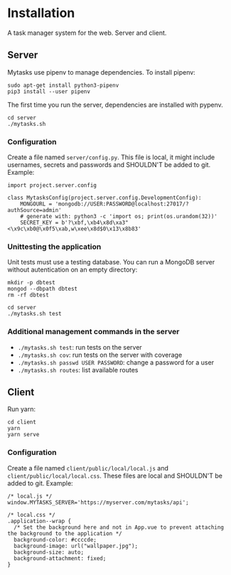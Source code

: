 # Installation

A task manager system for the web. Server and client.

## Server

Mytasks use pipenv to manage dependencies. To install pipenv:

```
sudo apt-get install python3-pipenv
pip3 install --user pipenv
```

The first time you run the server, dependencies are installed with pypenv.

```
cd server
./mytasks.sh
```

### Configuration

Create a file named `server/config.py`. This file is local, it might include
usernames, secrets and passwords and SHOULDN'T be added to git. Example:

```
import project.server.config

class MytasksConfig(project.server.config.DevelopmentConfig):
    MONGOURL = 'mongodb://USER:PASSWORD@localhost:27017/?authSource=admin'
    # generate with: python3 -c 'import os; print(os.urandom(32))'
    SECRET_KEY = b'?\xbf,\xb4\x8d\xa3"<\x9c\xb0@\x0f5\xab,w\xee\x8d$0\x13\x8b83'
```

### Unittesting the application

Unit tests must use a testing database. You can run a MongoDB server without
autentication on an empty directory:

```
mkdir -p dbtest
mongod --dbpath dbtest
rm -rf dbtest

cd server
./mytasks.sh test
```

### Additional management commands in the server

- `./mytasks.sh test`: run tests on the server
- `./mytasks.sh cov`: run tests on the server with coverage
- `./mytasks.sh passwd USER PASSWORD`: change a password for a user
- `./mytasks.sh routes`: list available routes

## Client

Run yarn:

```
cd client
yarn
yarn serve
```

### Configuration

Create a file named `client/public/local/local.js` and  `client/public/local/local.css`.
These files are local and SHOULDN'T be added to git. Example:

```
/* local.js */
window.MYTASKS_SERVER='https://myserver.com/mytasks/api';
```

```
/* local.css */
.application--wrap {
  /* Set the background here and not in App.vue to prevent attaching the background to the application */
  background-color: #ccccde;
  background-image: url("wallpaper.jpg");
  background-size: auto;
  background-attachment: fixed;
}
```
